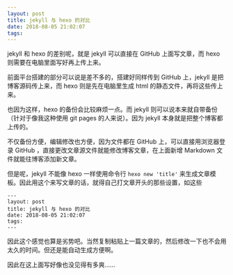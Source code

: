 ```yaml
---
layout: post
title: jekyll 与 hexo 的对比
date: 2018-08-05 21:02:07
tags:
---
```


jekyll 和 hexo 的差别呢，就是 jekyll 可以直接在 GitHub 上面写文章，而 hexo 则需要在电脑里面写好再上传上来。

前面平台搭建的部分可以说是差不多的，搭建好同样传到 GitHub 上，jekyll 是把博客源码传上来，而 hexo 则是先在电脑里生成 html 的静态文件，再将这些传上来。

也因为这样，hexo 的备份会比较麻烦一点。而 jekyll 则可以说本来就自带备份（针对于像我这种使用 git pages 的人来说）。因为 jekyll 本身就是把整个博客都上传的。

不仅备份方便，编辑修改也方便，因为文件都在 GitHub 上，可以直接用浏览器登录 GitHub ，直接更改文章源文件就能修改博客文章，在上面新增 Markdown 文件就能往博客添加新文章。

但是呢，jekyll 不能像 hexo 一样使用命令行 `hexo new 'title'` 来生成文章模板。因此用这个来写文章的话，就得自己打文章开头的那些设置，如这些

```
---
layout: post
title: jekyll 与 hexo 的对比
date: 2018-08-05 21:02:07
tags:
---
```

因此这个感觉也算是劣势吧。当然复制粘贴上一篇文章的，然后修改一下也不会用太久的时间。但还是能自动生成方便啊。

因此在这上面写好像也没见得有多爽……
